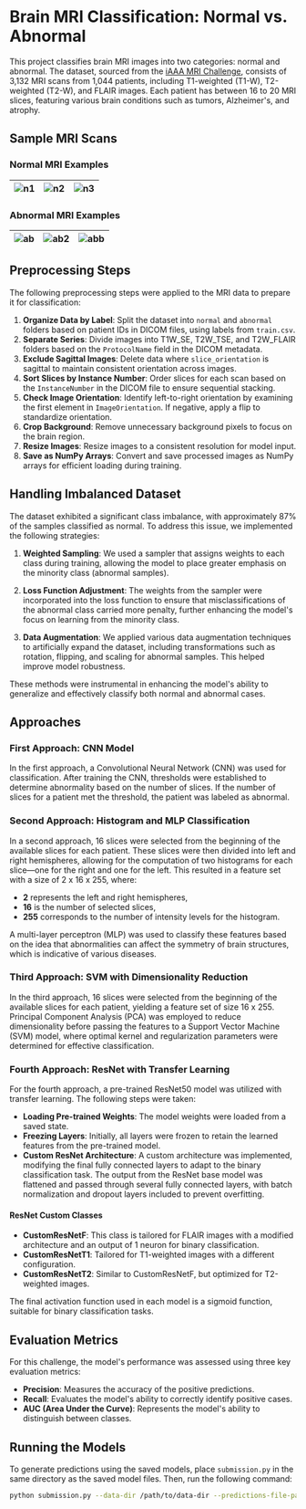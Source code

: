 # Brain MRI Classification: Normal vs. Abnormal

This project classifies brain MRI images into two categories: normal and abnormal. The dataset, sourced from the [iAAA MRI Challenge](https://github.com/iAAA-event/iAAA-MRI-Challenge), consists of 3,132 MRI scans from 1,044 patients, including T1-weighted (T1-W), T2-weighted (T2-W), and FLAIR images. Each patient has between 16 to 20 MRI slices, featuring various brain conditions such as tumors, Alzheimer's, and atrophy.

## Sample MRI Scans

### Normal MRI Examples
| ![n1](https://github.com/user-attachments/assets/7eadc09d-891f-4a70-90d0-3a7c2a40b7a7) | ![n2](https://github.com/user-attachments/assets/60cd1cc9-fe92-4f4a-ac24-93fe5fc2f31c) | ![n3](https://github.com/user-attachments/assets/1dc284c1-841b-4a62-8d5f-63e700389fa7) |
| --- | --- | --- |

### Abnormal MRI Examples
| ![ab](https://github.com/user-attachments/assets/518dbee5-0704-4dd4-b485-3483cb820640) | ![ab2](https://github.com/user-attachments/assets/c3955755-a340-4b3e-8b51-3954112c593a) | ![abb](https://github.com/user-attachments/assets/c7513e13-9798-4e62-8e43-9a03e7167412) |
| --- | --- | --- |


## Preprocessing Steps

The following preprocessing steps were applied to the MRI data to prepare it for classification:

1. **Organize Data by Label**: Split the dataset into `normal` and `abnormal` folders based on patient IDs in DICOM files, using labels from `train.csv`.
2. **Separate Series**: Divide images into T1W_SE, T2W_TSE, and T2W_FLAIR folders based on the `ProtocolName` field in the DICOM metadata.
3. **Exclude Sagittal Images**: Delete data where `slice_orientation` is sagittal to maintain consistent orientation across images.
4. **Sort Slices by Instance Number**: Order slices for each scan based on the `InstanceNumber` in the DICOM file to ensure sequential stacking.
5. **Check Image Orientation**: Identify left-to-right orientation by examining the first element in `ImageOrientation`. If negative, apply a flip to standardize orientation.
6. **Crop Background**: Remove unnecessary background pixels to focus on the brain region.
7. **Resize Images**: Resize images to a consistent resolution for model input.
8. **Save as NumPy Arrays**: Convert and save processed images as NumPy arrays for efficient loading during training.

## Handling Imbalanced Dataset

The dataset exhibited a significant class imbalance, with approximately 87% of the samples classified as normal. To address this issue, we implemented the following strategies:

1. **Weighted Sampling**: We used a sampler that assigns weights to each class during training, allowing the model to place greater emphasis on the minority class (abnormal samples).

2. **Loss Function Adjustment**: The weights from the sampler were incorporated into the loss function to ensure that misclassifications of the abnormal class carried more penalty, further enhancing the model's focus on learning from the minority class.

3. **Data Augmentation**: We applied various data augmentation techniques to artificially expand the dataset, including transformations such as rotation, flipping, and scaling for abnormal samples. This helped improve model robustness.

These methods were instrumental in enhancing the model's ability to generalize and effectively classify both normal and abnormal cases.

## Approaches

### First Approach: CNN Model

In the first approach, a Convolutional Neural Network (CNN) was used for classification. After training the CNN, thresholds were established to determine abnormality based on the number of slices. If the number of slices for a patient met the threshold, the patient was labeled as abnormal.

### Second Approach: Histogram and MLP Classification

In a second approach, 16 slices were selected from the beginning of the available slices for each patient. These slices were then divided into left and right hemispheres, allowing for the computation of two histograms for each slice—one for the right and one for the left. This resulted in a feature set with a size of 
2 x 16 x 255, where:
- **2** represents the left and right hemispheres,
- **16** is the number of selected slices,
- **255** corresponds to the number of intensity levels for the histogram.

A multi-layer perceptron (MLP) was used to classify these features based on the idea that abnormalities can affect the symmetry of brain structures, which is indicative of various diseases.


### Third Approach: SVM with Dimensionality Reduction

In the third approach, 16 slices were selected from the beginning of the available slices for each patient, yielding a feature set of size 16 x 255. Principal Component Analysis (PCA) was employed to reduce dimensionality before passing the features to a Support Vector Machine (SVM) model, where optimal kernel and regularization parameters were determined for effective classification.

### Fourth Approach: ResNet with Transfer Learning

For the fourth approach, a pre-trained ResNet50 model was utilized with transfer learning. The following steps were taken:

- **Loading Pre-trained Weights**: The model weights were loaded from a saved state.
- **Freezing Layers**: Initially, all layers were frozen to retain the learned features from the pre-trained model.
- **Custom ResNet Architecture**: A custom architecture was implemented, modifying the final fully connected layers to adapt to the binary classification task. The output from the ResNet base model was flattened and passed through several fully connected layers, with batch normalization and dropout layers included to prevent overfitting.

#### ResNet Custom Classes

- **CustomResNetF**: This class is tailored for FLAIR images with a modified architecture and an output of 1 neuron for binary classification.
- **CustomResNetT1**: Tailored for T1-weighted images with a different configuration.
- **CustomResNetT2**: Similar to CustomResNetF, but optimized for T2-weighted images.

The final activation function used in each model is a sigmoid function, suitable for binary classification tasks.


## Evaluation Metrics

For this challenge, the model's performance was assessed using three key evaluation metrics:

- **Precision**: Measures the accuracy of the positive predictions.
- **Recall**: Evaluates the model's ability to correctly identify positive cases.
- **AUC (Area Under the Curve)**: Represents the model's ability to distinguish between classes.

## Running the Models

To generate predictions using the saved models, place `submission.py` in the same directory as the saved model files. Then, run the following command:

```bash
python submission.py --data-dir /path/to/data-dir --predictions-file-path /path/to/submission.csv

